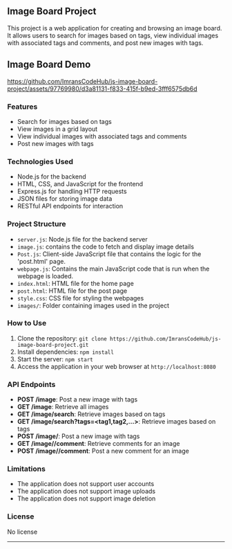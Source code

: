 ## Image Board Project

This project is a web application for creating and browsing an image board. It allows users to search for images based on tags, view individual images with associated tags and comments, and post new images with tags.

## Image Board Demo

https://github.com/ImransCodeHub/js-image-board-project/assets/97769980/d3a81131-f833-415f-b9ed-3fff6575db6d


### Features

- Search for images based on tags
- View images in a grid layout
- View individual images with associated tags and comments
- Post new images with tags

### Technologies Used

- Node.js for the backend
- HTML, CSS, and JavaScript for the frontend
- Express.js for handling HTTP requests
- JSON files for storing image data
- RESTful API endpoints for interaction

### Project Structure

- `server.js`: Node.js file for the backend server
- `image.js`: contains the code to fetch and display image details
- `Post.js`: Client-side JavaScript file that contains the logic for the 'post.html' page.
- `webpage.js`: Contains the main JavaScript code that is run when the webpage is loaded.
- `index.html`: HTML file for the home page
- `post.html`: HTML file for the post page
- `style.css`: CSS file for styling the webpages
- `images/`: Folder containing images used in the project

### How to Use

1. Clone the repository: `git clone https://github.com/ImransCodeHub/js-image-board-project.git`
2. Install dependencies: `npm install`
3. Start the server: `npm start`
4. Access the application in your web browser at `http://localhost:8080`

### API Endpoints

- **POST /image**: Post a new image with tags
- **GET /image**: Retrieve all images
- **GET /image/search**: Retrieve images based on tags
- **GET /image/search?tags=<tag1,tag2,...>**: Retrieve images based on tags
- **POST /image/<Image-ID>**: Post a new image with tags
- **GET /image/<Image-ID>/comment**: Retrieve comments for an image
- **POST /image/<Image-ID>/comment**: Post a new comment for an image

### Limitations

- The application does not support user accounts
- The application does not support image uploads
- The application does not support image deletion

### License

No license

---
